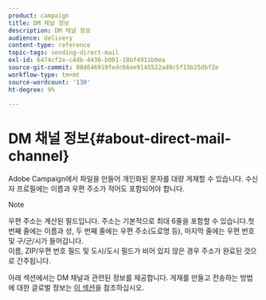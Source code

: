 ```yaml
---
product: campaign
title: DM 채널 정보
description: DM 채널 정보
audience: delivery
content-type: reference
topic-tags: sending-direct-mail
exl-id: 6474cf2e-c4db-4430-b001-18bf4911b0ea
source-git-commit: 98d646919fedc66ee9145522ad0c5f15b25dbf2e
workflow-type: tm+mt
source-wordcount: '130'
ht-degree: 9%

---
```


# DM 채널 정보{#about-direct-mail-channel}

Adobe Campaign에서 파일을 만들어 개인화된 문자를 대량 게재할 수 있습니다. 수신자 프로필에는 이름과 우편 주소가 적어도 포함되어야 합니다.

>[!NOTE]
>
>우편 주소는 계산된 필드입니다. 주소는 기본적으로 최대 6줄을 포함할 수 있습니다.첫 번째 줄에는 이름과 성, 두 번째 줄에는 우편 주소(도로명 등), 마지막 줄에는 우편 번호 및 구/군/시가 들어갑니다.\
>이름, ZIP/우편 번호 필드 및 도시/도시 필드가 비어 있지 않은 경우 주소가 완료된 것으로 간주됩니다.

아래 섹션에서는 DM 채널과 관련된 정보를 제공합니다. 게재를 만들고 전송하는 방법에 대한 글로벌 정보는 [이 섹션](../../delivery/using/steps-about-delivery-creation-steps.md)을 참조하십시오.
